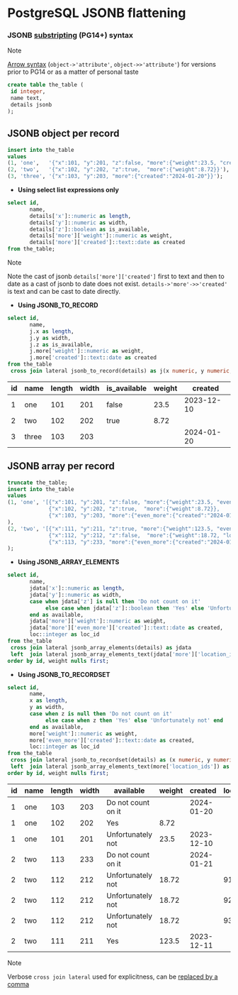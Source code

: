 # PostgreSQL JSONB flattening
### JSONB [substripting](https://www.postgresql.org/docs/current/datatype-json.html#JSONB-SUBSCRIPTING) (PG14+) syntax ###  
> [!NOTE]
> [Arrow syntax](https://www.postgresql.org/docs/current/functions-json.html#FUNCTIONS-JSON-PROCESSING) (`object->'attribute'`, `object->>'attribute'`) for versions prior to PG14 or as a matter of personal taste  
```sql
create table the_table (
 id integer,
 name text,
 details jsonb
);
```
**JSONB object per record**
------
```sql
insert into the_table 
values
(1, 'one',   '{"x":101, "y":201, "z":false, "more":{"weight":23.5, "created":"2023-12-10"}}'),
(2, 'two',   '{"x":102, "y":202, "z":true,  "more":{"weight":8.72}}'),
(3, 'three', '{"x":103, "y":203, "more":{"created":"2024-01-20"}}');
```
* **Using select list expressions only**
```sql
select id, 
       name, 
       details['x']::numeric as length, 
       details['y']::numeric as width, 
       details['z']::boolean as is_available,
       details['more']['weight']::numeric as weight,
       details['more']['created']::text::date as created
from the_table;
```
> [!NOTE]
> Note the cast of jsonb `details['more']['created']` first to text and then to date as a cast of jsonb to date does not exist.
> `details->'more'->>'created'` is text and can be cast to date directly.

* **Using JSONB_TO_RECORD**
```sql
select id, 
       name,
       j.x as length,
       j.y as width,
       j.z as is_available,
       j.more['weight']::numeric as weight,
       j.more['created']::text::date as created
from the_table
 cross join lateral jsonb_to_record(details) as j(x numeric, y numeric, z boolean, more jsonb);
```
|id|name|length|width|is_available|weight|created   |
|--|----|------|-----|------------|------|----------|
|    1|one    |   101|  201|false       |  23.5|2023-12-10|
|    2|two    |   102|  202|true        |  8.72|          |
|    3|three  |   103|  203|            |      |2024-01-20|  
    
**JSONB array per record**
------
```sql
truncate the_table;
insert into the_table 
values
(1, 'one', '[{"x":101, "y":201, "z":false, "more":{"weight":23.5, "even_more":{"created":"2023-12-10"}}},
             {"x":102, "y":202, "z":true,  "more":{"weight":8.72}},
             {"x":103, "y":203, "more":{"even_more":{"created":"2024-01-20"}}}]'
),
(2, 'two', '[{"x":111, "y":211, "z":true, "more":{"weight":123.5, "even_more":{"created":"2023-12-11"}}},
             {"x":112, "y":212, "z":false,  "more":{"weight":18.72, "location_ids":[91, 92, 93]}},
             {"x":113, "y":233, "more":{"even_more":{"created":"2024-01-21"}}}]'
);
```
* **Using JSONB_ARRAY_ELEMENTS**
```sql
select id, 
       name, 
       jdata['x']::numeric as length, 
       jdata['y']::numeric as width,
       case when jdata['z'] is null then 'Do not count on it'
            else case when jdata['z']::boolean then 'Yes' else 'Unfortunately not' end
       end as available,
       jdata['more']['weight']::numeric as weight,
       jdata['more']['even_more']['created']::text::date as created,
       loc::integer as loc_id
from the_table 
 cross join lateral jsonb_array_elements(details) as jdata
 left  join lateral jsonb_array_elements_text(jdata['more']['location_ids']) as l(loc) on true
order by id, weight nulls first;
```
* **Using JSONB_TO_RECORDSET**
```sql
select id, 
       name, 
       x as length, 
       y as width, 
       case when z is null then 'Do not count on it'
            else case when z then 'Yes' else 'Unfortunately not' end
       end as available,
       more['weight']::numeric as weight,
       more['even_more']['created']::text::date as created,
       loc::integer as loc_id
from the_table 
 cross join lateral jsonb_to_recordset(details) as (x numeric, y numeric, z boolean, more jsonb)
 left  join lateral jsonb_array_elements_text(more['location_ids']) as l(loc) on true
order by id, weight nulls first;
```
  
|id|name|length|width|available         |weight|created   |loc_id|
|-|-|-|-|-|-|-|-|
|    1|one    |   103|  203|Do not count on it|      |2024-01-20|   |
|    1|one    |   102|  202|Yes               |  8.72|          |   |
|    1|one    |   101|  201|Unfortunately not |  23.5|2023-12-10|   |
|    2|two    |   113|  233|Do not count on it|      |2024-01-21|   |
|    2|two    |   112|  212|Unfortunately not | 18.72|          | 91|
|    2|two    |   112|  212|Unfortunately not | 18.72|          | 92|
|    2|two    |   112|  212|Unfortunately not | 18.72|          | 93|
|    2|two    |   111|  211|Yes               | 123.5|2023-12-11|   |

> [!NOTE]
> Verbose `cross join lateral` used for explicitness, can be [replaced by a comma](https://www.postgresql.org/docs/current/queries-table-expressions.html#QUERIES-LATERAL) 

